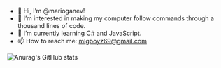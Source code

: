 - 👋 Hi, I’m @marioganev!
- 👀 I’m interested in making my computer follow commands through a thousand lines of code. 
- 🌱 I’m currently learning C# and JavaScript.
- 📫 How to reach me: mlgboyz69@gmail.com

![Anurag's GitHub stats](https://github-readme-stats.vercel.app/api?username=marioganev&show_icons=true&theme=radical)
